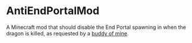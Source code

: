 # AntiEndPortalMod
A Minecraft mod that should disable the End Portal spawning in when the dragon is killed, as requested by a [buddy of mine](https://twitter.com/Developaws).
